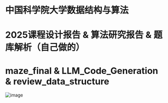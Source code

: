 # 中国科学院大学数据结构与算法
# 2025课程设计报告 & 算法研究报告 & 题库解析（自己做的）
# maze_final & LLM_Code_Generation & review_data_structure
![image](https://github.com/user-attachments/assets/1e5e9069-50fd-499f-bb84-006cd4803976)
